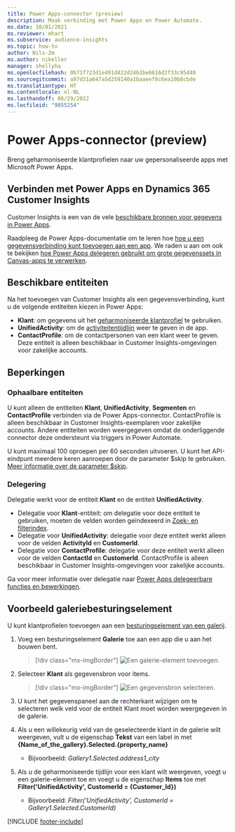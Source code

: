 ```yaml
---
title: Power Apps-connector (preview)
description: Maak verbinding met Power Apps en Power Automate.
ms.date: 10/01/2021
ms.reviewer: mhart
ms.subservice: audience-insights
ms.topic: how-to
author: Nils-2m
ms.author: nikeller
manager: shellyha
ms.openlocfilehash: 0b71f723d1e491d422d24b1be6616d2f33c95d40
ms.sourcegitcommit: a97d31a647a5d259140a1baaeef8c6ea10b8cbde
ms.translationtype: HT
ms.contentlocale: nl-NL
ms.lasthandoff: 06/29/2022
ms.locfileid: "9055254"
---
```

# <a name="power-apps-connector-preview"></a>Power Apps-connector (preview)

Breng geharmoniseerde klantprofielen naar uw gepersonaliseerde apps met Microsoft Power Apps.

## <a name="connect-power-apps-and-dynamics-365-customer-insights"></a>Verbinden met Power Apps en Dynamics 365 Customer Insights

Customer Insights is een van de vele [beschikbare bronnen voor gegevens in Power Apps](/powerapps/maker/canvas-apps/working-with-data-sources).

Raadpleeg de Power Apps-documentatie om te leren hoe [hoe u een gegevensverbinding kunt toevoegen aan een app](/powerapps/maker/canvas-apps/add-data-connection). We raden u aan om ook te bekijken [hoe Power Apps delegeren gebruikt om grote gegevenssets in Canvas-apps te verwerken](/powerapps/maker/canvas-apps/delegation-overview).

## <a name="available-entities"></a>Beschikbare entiteiten

Na het toevoegen van Customer Insights als een gegevensverbinding, kunt u de volgende entiteiten kiezen in Power Apps:

- **Klant**: om gegevens uit het [geharmoniseerde klantprofiel](customer-profiles.md) te gebruiken.
- **UnifiedActivity**: om de [activiteitentijdlijn](activities.md) weer te geven in de app.
- **ContactProfile**: om de contactpersonen van een klant weer te geven. Deze entiteit is alleen beschikbaar in Customer Insights-omgevingen voor zakelijke accounts.

## <a name="limitations"></a>Beperkingen

### <a name="retrievable-entities"></a>Ophaalbare entiteiten

U kunt alleen de entiteiten **Klant**, **UnifiedActivity**, **Segmenten** en **ContactProfile** verbinden via de Power Apps-connector. ContactProfile is alleen beschikbaar in Customer Insights-exemplaren voor zakelijke accounts. Andere entiteiten worden weergegeven omdat de onderliggende connector deze ondersteunt via triggers in Power Automate.

U kunt maximaal 100 oproepen per 60 seconden uitvoeren. U kunt het API-eindpunt meerdere keren aanroepen door de parameter $skip te gebruiken. [Meer informatie over de parameter $skip](/connectors/customerinsights/#get-items-from-an-entity).

### <a name="delegation"></a>Delegering

Delegatie werkt voor de entiteit **Klant** en de entiteit **UnifiedActivity**. 

- Delegatie voor **Klant**-entiteit: om delegatie voor deze entiteit te gebruiken, moeten de velden worden geïndexeerd in [Zoek- en filterindex](search-filter-index.md).  
- Delegatie voor **UnifiedActivity**: delegatie voor deze entiteit werkt alleen voor de velden **ActivityId** en **CustomerId**.  
- Delegatie voor **ContactProfile**: delegatie voor deze entiteit werkt alleen voor de velden **ContactId** en **CustomerId**. ContactProfile is alleen beschikbaar in Customer Insights-omgevingen voor zakelijke accounts.

Ga voor meer informatie over delegatie naar [Power Apps delegeerbare functies en bewerkingen](/powerapps/maker/canvas-apps/delegation-overview). 

## <a name="example-gallery-control"></a>Voorbeeld galeriebesturingselement

U kunt klantprofielen toevoegen aan een [besturingselement van een galerij](/powerapps/maker/canvas-apps/add-gallery).

1. Voeg een besturingselement **Galerie** toe aan een app die u aan het bouwen bent.

    > [!div class="mx-imgBorder"]
    > ![Een galerie-element toevoegen.](media/connector-powerapps9.png "Een galerie-element toevoegen.")

2. Selecteer **Klant** als gegevensbron voor items.

    > [!div class="mx-imgBorder"]
    > ![Een gegevensbron selecteren.](media/choose-datasource-powerapps.png "Een gegevensbron selecteren.")

3. U kunt het gegevenspaneel aan de rechterkant wijzigen om te selecteren welk veld voor de entiteit Klant moet worden weergegeven in de galerie.

4. Als u een willekeurig veld van de geselecteerde klant in de galerie wilt weergeven, vult u de eigenschap **Tekst** van een label in met **{Name_of_the_gallery}.Selected.{property_name}**  
    - Bijvoorbeeld: _Gallery1.Selected.address1_city_

5. Als u de geharmoniseerde tijdlijn voor een klant wilt weergeven, voegt u een galerie-element toe en voegt u de eigenschap **Items** toe met **Filter('UnifiedActivity', CustomerId = {Customer_Id})**  
    - Bijvoorbeeld: _Filter('UnifiedActivity', CustomerId = Gallery1.Selected.CustomerId)_


[!INCLUDE [footer-include](includes/footer-banner.md)]

